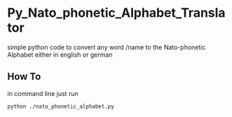 # Py_Nato_phonetic_Alphabet_Translator
simple python code to convert any word /name to the Nato-phonetic Alphabet either in english or german

## How To
in command line just run
```
python ./nato_phonetic_alphabet.py
```
